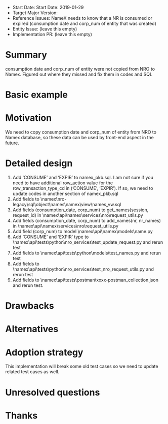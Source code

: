 - Start Date: Start Date: 2019-01-29
- Target Major Version: 
- Reference Issues: NameX needs to know that a NR is consumed or expired (consumption date and corp_num of entity that was created)
- Entity Issue: (leave this empty)
- Implementation PR: (leave this empty)


# Summary

consumption date and corp_num of entity were not copied from NRO to Namex. Figured out where they missed and fix them in codes and SQL

# Basic example


# Motivation

We need to copy consumption date and corp_num of entity from NRO to Namex database, so these data can be used by front-end aspect in the future.

# Detailed design

1.	Add ‘CONSUME’ and ‘EXPIR’ to namex_pkb.sql. I am not sure if you need to have additional row_action value for the row_transaction_type_cd in (’CONSUME’, ‘EXPIR’). If so, we need to update codes in another section of namex_pkb.sql
2.	Add fields to \namex\nro-legacy\sql\object\names\namex\view\names_vw.sql
3.	Add fields (consumption_date, corp_num) to get_names(session, request_id) in \namex\api\namex\services\nro\request_utils.py
4.	Add fields (consumption_date, corp_num) to add_names(nr, nr_names) in \namex\api\namex\services\nro\request_utils.py
5.	Add field (corp_num) to model \namex\api\namex\models\name.py
6.	Add ‘CONSUME’ and ‘EXPIR’ type to \namex\api\tests\python\nro_services\test_update_request.py and rerun test
7.	Add fields to \namex\api\tests\python\models\test_names.py and rerun test
8.	Add fields to \namex\api\tests\python\nro_services\test_nro_request_utils.py and rerun test
9.	Add fields to \namex\api\tests\postman\xxxx-postman_collection.json and rerun test.



# Drawbacks


# Alternatives


# Adoption strategy

This implementation will break some old test cases so we need to update related test cases as well.

# Unresolved questions


# Thanks


